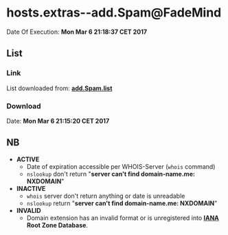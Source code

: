 # hosts.extras--add.Spam@FadeMind

Date Of Execution: **Mon Mar  6 21:18:37 CET 2017**

## List
### Link
List downloaded from: **[add.Spam.list](https://github.com/FadeMind/hosts.extras/blob/master/add.Spam/hosts)**
### Download
Date: **Mon Mar  6 21:15:20 CET 2017**

## NB
* **ACTIVE**
    * Date of expiration accessible per WHOIS-Server (`whois` command)
    * `nslookup` don't return "**server can't find domain-name.me: NXDOMAIN**"
* **INACTIVE**
    * `whois` server don't return anything or date is unreadable
    * `nslookup` return "**server can't find domain-name.me: NXDOMAIN**"
* **INVALID**
    * Domain extension has an invalid format or is unregistered into **[IANA](https://www.iana.org/domains/root/db) Root Zone Database**.

